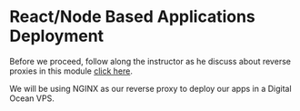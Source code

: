 # React/Node Based Applications Deployment

Before we proceed, follow along the instructor as he discuss about reverse proxies in this module [click here](/modules/react-deployment/reverse-proxy.md).

We will be using NGINX as our reverse proxy to deploy our apps in a Digital Ocean VPS.